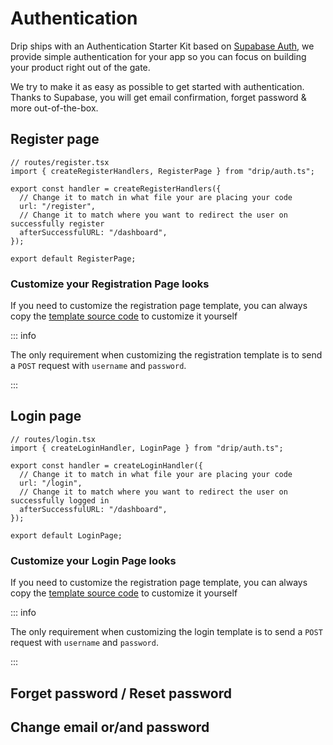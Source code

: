 # Authentication

Drip ships with an Authentication Starter Kit based on
[Supabase Auth](https://supabase.com/docs/guides/auth), we provide simple
authentication for your app so you can focus on building your product right out
of the gate.

We try to make it as easy as possible to get started with authentication. Thanks
to Supabase, you will get email confirmation, forget password & more
out-of-the-box.

## Register page

```tsx
// routes/register.tsx
import { createRegisterHandlers, RegisterPage } from "drip/auth.ts";

export const handler = createRegisterHandlers({
  // Change it to match in what file your are placing your code
  url: "/register",
  // Change it to match where you want to redirect the user on successfully register
  afterSuccessfulURL: "/dashboard",
});

export default RegisterPage;
```

### Customize your Registration Page looks

If you need to customize the registration page template, you can always copy the
[template source code](https://github.com/xstevenyung/drip/blob/main/src/auth/template/register.tsx)
to customize it yourself

::: info

The only requirement when customizing the registration template is to send a
`POST` request with `username` and `password`.

:::

## Login page

```tsx
// routes/login.tsx
import { createLoginHandler, LoginPage } from "drip/auth.ts";

export const handler = createLoginHandler({
  // Change it to match in what file your are placing your code
  url: "/login",
  // Change it to match where you want to redirect the user on successfully logged in
  afterSuccessfulURL: "/dashboard",
});

export default LoginPage;
```

### Customize your Login Page looks

If you need to customize the registration page template, you can always copy the
[template source code](https://github.com/xstevenyung/drip/blob/main/src/auth/template/login.tsx)
to customize it yourself

::: info

The only requirement when customizing the login template is to send a `POST`
request with `username` and `password`.

:::

## Forget password / Reset password

## Change email or/and password
